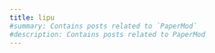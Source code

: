 ```yaml
---
title: lipu
#summary: Contains posts related to `PaperMod`
#description: Contains posts related to PaperMod
---
```

